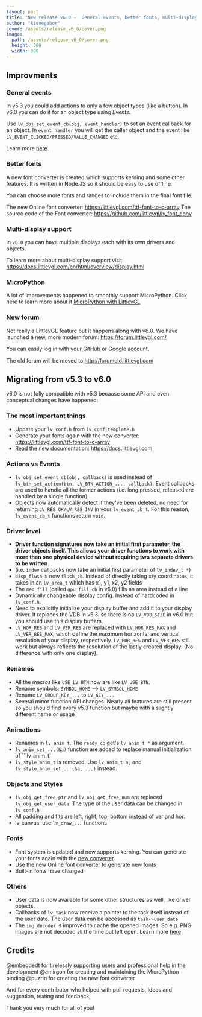 ```yaml
---
layout: post
title: "New release v6.0 -  General events, better fonts, multi-display support, image rotation and more"
author: "kisvegabor"
cover: /assets/release_v6_0/cover.png
image:
  path: /assets/release_v6_0/cover.png
  height: 300
  width: 300
---
```


## Improvments

### General events
In v5.3 you could add actions to only a few object types (like a button). In v6.0 you can do it for an object type using *Events*.   

Use `lv_obj_set_event_cb(obj, event_handler)` to set an event callback for an object.
In `event_handler` you will get the caller object and the event like `LV_EVENT_CLICKED/PRESSED/VALUE_CHANGED` etc.   

Learn more [here](https://docs.littlevgl.com/en/html/overview/event.html). 

### Better fonts
A new font converter is created which supports kerning and some other features. It is written in Node.JS so it should be easy to use offline.

You can choose more fonts and ranges to include them in the final font file.

The new Online font converter: https://littlevgl.com/ttf-font-to-c-array
The source code of the Font converter:  https://github.com/littlevgl/lv_font_conv

### Multi-display support
In `v6.0` you can have multiple displays each with its own drivers and objects. 

To learn more about multi-display support visit https://docs.littlevgl.com/en/html/overview/display.html

### MicroPython
A lot of improvements happened to smoothly support MicroPython. 
Click here to learn more about it [MicroPython with LittlevGL](https://docs.littlevgl.com/en/html/get-started/micropython.html)

### New forum
Not really a LittlevGL feature but it happens along with v6.0.  We have launched a new, more modern forum: https://forum.littlevgl.com/

You can easily log in with your GitHub or Google account. 

The old forum will be moved to http://forumold.littlevgl.com

## Migrating from v5.3 to v6.0
v6.0 is not fully compatible with v5.3 because some API and even conceptual changes have happened:

### The most important things 
- Update your `lv_conf.h` from `lv_conf_template.h`
- Generate your fonts again with the new converter: https://littlevgl.com/ttf-font-to-c-array
- Read the new documentation: https://docs.littlevgl.com

### Actions vs Events
- `lv_obj_set_event_cb(obj, callback)` is used instead of `lv_btn_set_action(btn, LV_BTN_ACTION_..., callback)`. Event callbacks are used to handle all the former actions (i.e. long pressed, released are handled by a single function).
- Objects now automatically detect if they've been deleted, no need for returning `LV_RES_OK/LV_RES_INV` in your `lv_event_cb_t`. For this reason, `lv_event_cb_t` functions return `void`.

### Driver level
- **Driver function signatures now take an initial first parameter, the driver objects itself. This allows your driver functions to work with more than one physical device without requiring two separate drivers to be written.**
- (i.e. `indev` callbacks now take an initial first parameter of `lv_indev_t *`)
- `disp_flush` is now `flush_cb`. Instead of directly taking x/y coordinates, it takes in an `lv_area_t` which has x1, y1, x2, y2 fields
- The `mem_fill` (called `gpu_fill_cb` in v6.0) fills an area instead of a line
-  Dynamically changeable display config. Instead of hardcoded in `lv_conf.h`.
- Need to explicitly initialize your display buffer and add it to your display driver. It replaces the VDB in v5.3. so there is no `LV_VDB_SIZE` in v6.0 but you should use this display buffers. 
- `LV_HOR_RES` and `LV_VER_RES` are replaced with `LV_HOR_RES_MAX` and `LV_VER_RES_MAX`, which define the maximum horizontal and vertical resolution of your display, respectively. `LV_HOR_RES` and `LV_VER_RES` still work but always reflects the resolution of the lastly created display. (No difference with only one display).

### Renames
- All the macros like `USE_LV_BTN` now are like `LV_USE_BTN`.
- Rename symbols: `SYMBOL_HOME` --> `LV_SYMBOL_HOME`
- Rename `LV_GROUP_KEY_...` to `LV_KEY_...`
- Several minor function API changes. Nearly all features are still present so you should find every v5.3 function but maybe with a slightly different name or usage

### Animations
- Renames in `lv_anim_t`. The `ready_cb` get's `lv_anim_t *` as argument.
- `lv_anim_set_...(&a)` function are added to replace manual initialization of ```lv_anim_t`
- `lv_style_anim_t` is removed. Use `lv_anim_t a;` and `lv_style_anim_set_...(&a, ...)` instead.

### Objects and Styles
- `lv_obj_get_free_ptr` and `lv_obj_get_free_num` are replaced `lv_obj_get_user_data`. The type of the user data can be changed in `lv_conf.h`
- All padding and fits are left, right, top, bottom instead of ver and hor.
- lv_canvas: use `lv_draw_...` functions

### Fonts
- Font system is updated and now supports kerning. You can generate your fonts again with the [new converter](https://littlevgl.com/font_conv_new). 
- Use the new Online font converter to generate new fonts
- Built-in fonts have changed

### Others
- User data is now available for some other structures as well, like driver objects.
- Callbacks of `lv_task` now receive a pointer to the task itself instead of the user data. The user data can be accessed as `task->user_data`
- The `img_decoder` is improved to cache the opened images. So e.g. PNG images are not decoded all the time but left open. Learn more [here](https://docs.littlevgl.com/en/html/overview/image.html)

## Credits
@embeddedt for tirelessly supporting users and professional help in the development
@amirgon for creating and maintaining the MicroPython binding
@puzrin for creating the new font converter

And for every contributor who helped with pull requests, ideas and suggestion, testing and feedback,

Thank you very much for all of you!  
